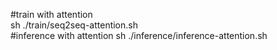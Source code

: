 #train with attention   
sh ./train/seq2seq-attention.sh  
#inference with attention
sh ./inference/inference-attention.sh   
